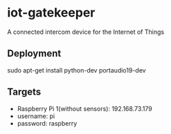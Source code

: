 # iot-gatekeeper
A connected intercom device for the Internet of Things

## Deployment
sudo apt-get install python-dev portaudio19-dev

## Targets
* Raspberry Pi 1(without sensors): 192.168.73.179
* username: pi
* password: raspberry
